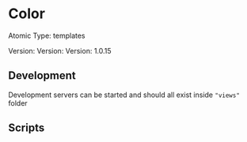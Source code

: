 # Color

Atomic Type: templates

Version: Version: Version: 1.0.15


## Development

Development servers can be started and should all exist inside `"views"` folder

## Scripts
